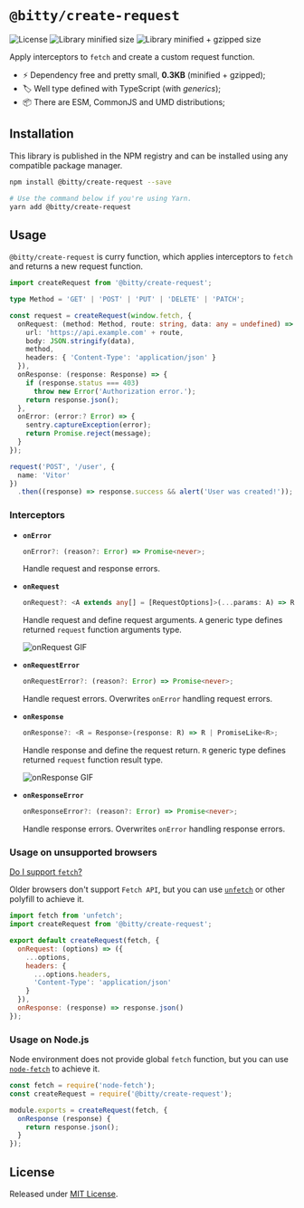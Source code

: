 # `@bitty/create-request`

![License](https://badgen.net/github/license/VitorLuizC/intereq)
![Library minified size](https://badgen.net/bundlephobia/min/@bitty/create-request)
![Library minified + gzipped size](https://badgen.net/bundlephobia/minzip/@bitty/create-request)

Apply interceptors to `fetch` and create a custom request function.

- :zap: Dependency free and pretty small, **0.3KB** (minified + gzipped);
- :label: Well type defined with TypeScript (with _generics_);
- :package: There are ESM, CommonJS and UMD distributions;

## Installation

This library is published in the NPM registry and can be installed using any compatible package manager.

```sh
npm install @bitty/create-request --save

# Use the command below if you're using Yarn.
yarn add @bitty/create-request
```

## Usage

`@bitty/create-request` is curry function, which applies interceptors to `fetch` and returns a new request function.

```ts
import createRequest from '@bitty/create-request';

type Method = 'GET' | 'POST' | 'PUT' | 'DELETE' | 'PATCH';

const request = createRequest(window.fetch, {
  onRequest: (method: Method, route: string, data: any = undefined) => ({
    url: 'https://api.example.com' + route,
    body: JSON.stringify(data),
    method,
    headers: { 'Content-Type': 'application/json' }
  }),
  onResponse: (response: Response) => {
    if (response.status === 403)
      throw new Error('Authorization error.');
    return response.json();
  },
  onError: (error:? Error) => {
    sentry.captureException(error);
    return Promise.reject(message);
  }
});

request('POST', '/user', {
  name: 'Vitor'
})
  .then((response) => response.success && alert('User was created!'));
```

### Interceptors

- **`onError`**

  ```ts
  onError?: (reason?: Error) => Promise<never>;
  ```

  Handle request and response errors.

- **`onRequest`**

  ```ts
  onRequest?: <A extends any[] = [RequestOptions]>(...params: A) => RequestOptions;
  ```

  Handle request and define request arguments. `A` generic type defines returned `request` function arguments type.

  ![`onRequest` GIF](https://user-images.githubusercontent.com/9027363/50517033-52f98580-0a95-11e9-9deb-0f63e9f56dbf.gif)

- **`onRequestError`**

  ```ts
  onRequestError?: (reason?: Error) => Promise<never>;
  ```

  Handle request errors. Overwrites `onError` handling request errors.

- **`onResponse`**

  ```ts
  onResponse?: <R = Response>(response: R) => R | PromiseLike<R>;
  ```

  Handle response and define the request return. `R` generic type defines returned `request` function result type.

  ![`onResponse` GIF](https://user-images.githubusercontent.com/9027363/50516780-e92cac00-0a93-11e9-963f-c59095af655a.gif)

- **`onResponseError`**

  ```ts
  onResponseError?: (reason?: Error) => Promise<never>;
  ```

  Handle response errors. Overwrites `onError` handling response errors.

### Usage on unsupported browsers

[Do I support `fetch`?](https://caniuse.com/#feat=fetch)

Older browsers don't support `Fetch API`, but you can use [`unfetch`](https://github.com/developit/unfetch) or other polyfill to achieve it.

```js
import fetch from 'unfetch';
import createRequest from '@bitty/create-request';

export default createRequest(fetch, {
  onRequest: (options) => ({
    ...options,
    headers: {
      ...options.headers,
      'Content-Type': 'application/json'
    }
  }),
  onResponse: (response) => response.json()
});
```

### Usage on Node.js

Node environment does not provide global `fetch` function, but you can use [`node-fetch`](https://github.com/bitinn/node-fetch) to achieve it.

```js
const fetch = require('node-fetch');
const createRequest = require('@bitty/create-request');

module.exports = createRequest(fetch, {
  onResponse (response) {
    return response.json();
  }
});
```

## License

Released under [MIT License](./LICENSE).
